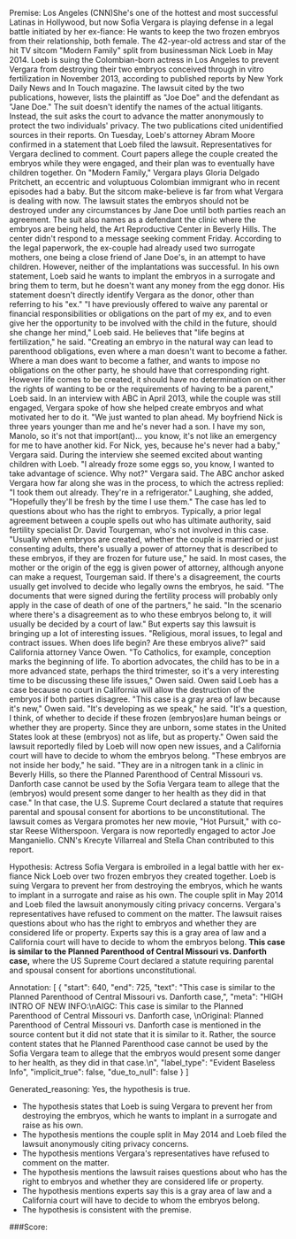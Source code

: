
Premise:
Los Angeles (CNN)She's one of the hottest and most successful Latinas in Hollywood, but now Sofia Vergara is playing defense in a legal battle initiated by her ex-fiance: He wants to keep the two frozen embryos from their relationship, both female. The 42-year-old actress and star of the hit TV sitcom "Modern Family" split from businessman Nick Loeb in May 2014. Loeb is suing the Colombian-born actress in Los Angeles to prevent Vergara from destroying their two embryos conceived through in vitro fertilization in November 2013, according to published reports by New York Daily News and In Touch magazine. The lawsuit cited by the two publications, however, lists the plaintiff as "Joe Doe" and the defendant as "Jane Doe." The suit doesn't identify the names of the actual litigants. Instead, the suit asks the court to advance the matter anonymously to protect the two individuals' privacy. The two publications cited unidentified sources in their reports. On Tuesday, Loeb's attorney Abram Moore confirmed in a statement that Loeb filed the lawsuit. Representatives for Vergara declined to comment. Court papers allege the couple created the embryos while they were engaged, and their plan was to eventually have children together. On "Modern Family," Vergara plays Gloria Delgado Pritchett, an eccentric and voluptuous Colombian immigrant who in recent episodes had a baby. But the sitcom make-believe is far from what Vergara is dealing with now. The lawsuit states the embryos should not be destroyed under any circumstances by Jane Doe until both parties reach an agreement. The suit also names as a defendant the clinic where the embryos are being held, the Art Reproductive Center in Beverly Hills. The center didn't respond to a message seeking comment Friday. According to the legal paperwork, the ex-couple had already used two surrogate mothers, one being a close friend of Jane Doe's, in an attempt to have children. However, neither of the implantations was successful. In his own statement, Loeb said he wants to implant the embryos in a surrogate and bring them to term, but he doesn't want any money from the egg donor. His statement doesn't directly identify Vergara as the donor, other than referring to his "ex." "I have previously offered to waive any parental or financial responsibilities or obligations on the part of my ex, and to even give her the opportunity to be involved with the child in the future, should she change her mind," Loeb said. He believes that "life begins at fertilization," he said. "Creating an embryo in the natural way can lead to parenthood obligations, even where a man doesn't want to become a father. Where a man does want to become a father, and wants to impose no obligations on the other party, he should have that corresponding right.  However life comes to be created, it should have no determination on either the rights of wanting to be or the requirements of having to be a parent," Loeb said. In an interview with ABC in April 2013, while the couple was still engaged, Vergara spoke of how she helped create embryos and what motivated her to do it. "We just wanted to plan ahead. My boyfriend Nick is three years younger than me and he's never had a son. I have my son, Manolo, so it's not that import(ant)... you know, it's not like an emergency for me to have another kid. For Nick, yes, because he's never had a baby," Vergara said. During the interview she seemed excited about wanting children with Loeb. "I already froze some eggs so, you know, I wanted to take advantage of science. Why not?" Vergara said. The ABC anchor asked Vergara how far along she was in the process, to which the actress replied: "I took them out already. They're in a refrigerator." Laughing, she added, "Hopefully they'll be fresh by the time I use them." The case has led to questions about who has the right to embryos. Typically, a prior legal agreement between a couple spells out who has ultimate authority, said fertility specialist Dr. David Tourgeman, who's not involved in this case. "Usually when embryos are created, whether the couple is married or just consenting adults, there's usually a power of attorney that is described to these embryos, if they are frozen for future use," he said. In most cases, the mother or the origin of the egg is given power of attorney, although anyone can make a request, Tourgeman said. If there's a disagreement, the courts usually get involved to decide who legally owns the embryos, he said. "The documents that were signed during the fertility process will probably only apply in the case of death of one of the partners," he said. "In the scenario where there's a disagreement as to who these embryos belong to, it will usually be decided by a court of law." But experts say this lawsuit is bringing up a lot of interesting issues. "Religious, moral issues, to legal and contract issues. When does life begin? Are these embryos alive?" said California attorney Vance Owen. "To Catholics, for example, conception marks the beginning of life. To abortion advocates, the child has to be in a more advanced state, perhaps the third trimester, so it's a very interesting time to be discussing these life issues," Owen said. Owen said Loeb has a case because no court in California will allow the destruction of the embryos if both parties disagree. "This case is a gray area of law because it's new," Owen said. "It's developing as we speak," he said. "It's a question, I think, of whether to decide if these frozen (embryos)are human beings or whether they are property. Since they are unborn, some states in the United States look at these (embryos) not as life, but as property." Owen said the lawsuit reportedly filed by Loeb will now open new issues, and a California court will have to decide to whom the embryos belong. "These embryos are not inside her body," he said. "They are in a nitrogen tank in a clinic in Beverly Hills, so there the Planned Parenthood of Central Missouri vs. Danforth case cannot be used by the Sofia Vergara team to allege that the (embryos) would present some danger to her health as they did in that case." In that case, the U.S. Supreme Court declared a statute that requires parental and spousal consent for abortions to be unconstitutional. The lawsuit comes as Vergara promotes her new movie, "Hot Pursuit," with co-star Reese Witherspoon. Vergara is now reportedly engaged to actor Joe Manganiello. CNN's Krecyte Villarreal and Stella Chan contributed to this report.


Hypothesis:
Actress Sofia Vergara is embroiled in a legal battle with her ex-fiance Nick Loeb over two frozen embryos they created together. Loeb is suing Vergara to prevent her from destroying the embryos, which he wants to implant in a surrogate and raise as his own. The couple split in May 2014 and Loeb filed the lawsuit anonymously citing privacy concerns. Vergara's representatives have refused to comment on the matter. The lawsuit raises questions about who has the right to embryos and whether they are considered life or property. Experts say this is a gray area of law and a California court will have to decide to whom the embryos belong. **This case is similar to the Planned Parenthood of Central Missouri vs. Danforth case,** where the US Supreme Court declared a statute requiring parental and spousal consent for abortions unconstitutional.

Annotation:
[
  {
    "start": 640,
    "end": 725,
    "text": "This case is similar to the Planned Parenthood of Central Missouri vs. Danforth case,",
    "meta": "HIGH INTRO OF NEW INFO:\nAIGC: This case is similar to the Planned Parenthood of Central Missouri vs. Danforth case, \nOriginal: Planned Parenthood of Central Missouri vs. Danforth case is mentioned in the source content but it did not state that it is similar to it. Rather, the source content states that he Planned Parenthood case cannot be used by the Sofia Vergara team to allege that the embryos would present some danger to her health, as they did in that case.\n",
    "label_type": "Evident Baseless Info",
    "implicit_true": false,
    "due_to_null": false
  }
]

Generated_reasoning:
Yes, the hypothesis is true. 
- The hypothesis states that Loeb is suing Vergara to prevent her from destroying the embryos, which he wants to implant in a surrogate and raise as his own. 
- The hypothesis mentions the couple split in May 2014 and Loeb filed the lawsuit anonymously citing privacy concerns. 
- The hypothesis mentions Vergara's representatives have refused to comment on the matter. 
- The hypothesis mentions the lawsuit raises questions about who has the right to embryos and whether they are considered life or property. 
- The hypothesis mentions experts say this is a gray area of law and a California court will have to decide to whom the embryos belong. 
- The hypothesis is consistent with the premise.

###Score:
